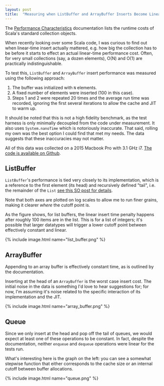 ```yaml
---
layout: post
title:  "Measuring when ListBuffer and ArrayBuffer Inserts Become Linear"
---
```


The
[Performance Characteristics](https://docs.scala-lang.org/overviews/collections/performance-characteristics.html)
documentation lists the runtime costs of Scala's standard collection objects.

When recently looking over some Scala code, I was curious to find out when
linear-time insert actually mattered, e.g. how big the collection has to be
before it starts to effect an actual linear-time performance cost.
Often, for very small collections (say, a dozen elements), O(N) and O(1)
are practically indistinguishable.

To test this, `ListBuffer` and `ArrayBuffer` insert performance was measured
using the following approach:
1. The buffer was initialized with `N` elements.
2. A fixed number of elements were inserted (100 in this case).
3. Steps 1 and 2 were repeated 20 times and the average run time was recorded,
ignoring the first several iterations to allow the cache and JIT to warm up.

It should be noted that this is not a high fidelity benchmark, as the test
harness is only minimally decoupled from the code under measurement. It
also uses `System.nanoTime` which is notoriously inaccurate. That
said, rolling my own was the best option I could find that met my needs.
The data suggests that these inaccuracies may not matter.

All of this data was collected on a 2015 Macbook Pro with 3.1 GHz i7.
[The code is available on Github](https://github.com/kunalarya/scala-perf-experiment).

<h2>ListBuffer</h2>

`ListBuffer`'s performance is tied very closely to its implementation, which is
a reference to the first element (its head) and recursively defined "tail",
i.e. the remainder of the `List` [see this SO post for details](https://stackoverflow.com/a/5753935).

Note that both axes are plotted on log scales to allow me to run finer
grains, making it clearer *where* the cutoff point is.

As the figure shows, for list buffers, the linear insert time penalty
happens after roughly 100 items are in the list. This is for a list of integers;
it's possible that larger datatypes will trigger a lower cutoff point between
effectively constant and linear.

{% include image.html name="list_buffer.png" %}

<h2>ArrayBuffer</h2>

Appending to an array buffer is effectively constant time, as is outlined by
the documentation.

Inserting at the head of an `ArrayBuffer` is the worst case insert cost. The
initial noise in the data is something I'd love to hear suggestions for;
for now, I'm assuming it's noise related to the specific interaction of its
implementation and the JIT.

{% include image.html name="array_buffer.png" %}

<h2>Queue</h2>

Since we only insert at the head and pop off the tail of queues, we would
expect at least one of these operations to be constant. In fact, despite the
documentation, neither `enqueue` and `dequeue` operations were linear for the
tests run.

What's interesting here is the graph on the left: you can see a somewhat
stepwise function that either corresponds to the cache size or an internal
cutoff between buffer allocations.

{% include image.html name="queue.png" %}
